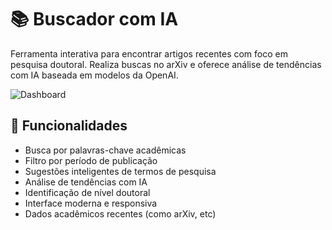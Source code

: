 # 📚 Buscador com IA

Ferramenta interativa para encontrar artigos recentes com foco em pesquisa doutoral. Realiza buscas no arXiv e oferece análise de tendências com IA baseada em modelos da OpenAI.

![Dashboard](app.gif)

## 🔎 Funcionalidades

- Busca por palavras-chave acadêmicas  
- Filtro por período de publicação  
- Sugestões inteligentes de termos de pesquisa  
- Análise de tendências com IA  
- Identificação de nível doutoral  
- Interface moderna e responsiva  
- Dados acadêmicos recentes (como arXiv, etc)
